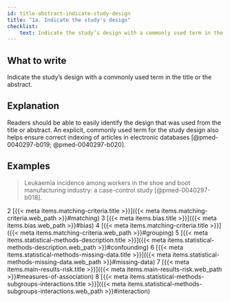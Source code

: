 ```yaml
---
id: title-abstract-indicate-study-design
title: "1a. Indicate the study's design"
checklist:
    text: Indicate the study’s design with a commonly used term in the title or the abstract.
---
```


## What to write

Indicate the study’s design with a commonly used term in the title or the abstract.

## Explanation

Readers should be able to easily identify the design that was used from the title or abstract. An explicit, commonly used term for the study design also helps ensure correct indexing of articles in electronic databases [@pmed-0040297-b019; @pmed-0040297-b020].

## Examples

> Leukaemia incidence among workers in the shoe and boot manufacturing industry: a case-control study [@pmed-0040297-b018].

2
[{{< meta items.matching-criteria.title >}}]({{< meta items.matching-criteria.web_path >}}#matching)
3
[{{< meta items.bias.title >}}]({{< meta items.bias.web_path >}}#bias)
4
[{{< meta items.matching-criteria.title >}}]({{< meta items.matching-criteria.web_path >}}#grouping)
5
[{{< meta items.statistical-methods-description.title >}}]({{< meta items.statistical-methods-description.web_path >}}#confounding)
6
[{{< meta items.statistical-methods-missing-data.title >}}]({{< meta items.statistical-methods-missing-data.web_path >}}#missing-data)
7
[{{< meta items.main-results-risk.title >}}]({{< meta items.main-results-risk.web_path >}}#measures-of-association)
8
[{{< meta items.statistical-methods-subgroups-interactions.title >}}]({{< meta items.statistical-methods-subgroups-interactions.web_path >}}#interaction)
